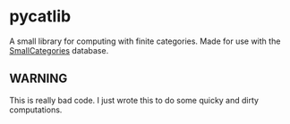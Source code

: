 # pycatlib

A small library for computing with finite categories. Made for use with the [SmallCategories](https://github.com/diracdeltafunk/SmallCategories) database.

## WARNING

This is really bad code. I just wrote this to do some quicky and dirty computations.
